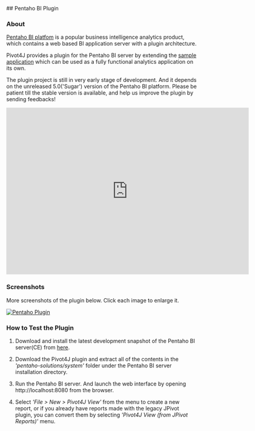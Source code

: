 <head><title>Pivot4J - Pentaho BI Plugin</title></head> 
## Pentaho BI Plugin

### About

[Pentaho BI platfom](http://community.pentaho.com/projects/bi_platform/) is a popular business intelligence analytics product, 
which contains a web based BI application server with a plugin architecture.

Pivot4J provides a plugin for the Pentaho BI server by extending the [sample application](./example.html) which can be used as 
a fully functional analytics application on its own.

The plugin project is still in very early stage of development. And it depends on the unreleased 5.0('Sugar') version of the 
Pentaho BI platform. Please be patient till the stable version is available, and help us improve the plugin by sending 
feedbacks!
	
<iframe width="640" height="440" src="http://www.youtube.com/embed/DZg5_vQnIzI" frameborder="0" allowfullscreen="1"></iframe>


### Screenshots

More screenshots of the plugin below. Click each image to enlarge it.

[![Pentaho Plugin](./images/screenshot-pentaho-thumb.png "Pentaho Plugin")](./images/screenshot-pentaho.png)
  
### How to Test the Plugin

1. Download and install the latest development snapshot of the Pentaho BI server(CE) from [here](http://ci.pentaho.com/view/Platform/job/BISERVER-CE/). 

2. Download the Pivot4J plugin and extract all of the contents in the *'pentaho-solutions/system'* folder under the Pentaho BI server installation directory.

3. Run the Pentaho BI server. And launch the web interface by opening http://localhost:8080 from the browser.

4. Select *'File > New > Pivot4J View'* from the menu to create a new report, or if you already have reports made with 
the legacy JPivot plugin, you can convert them by selecting *'Pivot4J View (from JPivot Reports)'* menu.  
